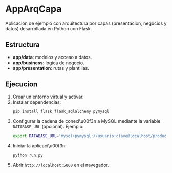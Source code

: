# AppArqCapa


Aplicacion de ejemplo con arquitectura por capas (presentacion, negocios y datos) desarrollada en Python con Flask.

## Estructura
- **app/data**: modelos y acceso a datos.
- **app/business**: logica de negocio.
- **app/presentation**: rutas y plantillas.

## Ejecucion
1. Crear un entorno virtual y activar.
2. Instalar dependencias:
   ```bash
   pip install flask flask_sqlalchemy pymysql
   ```
3. Configurar la cadena de conexi\u00f3n a MySQL mediante la variable `DATABASE_URL` (opcional). Ejemplo:
   ```bash
   export DATABASE_URL='mysql+pymysql://usuario:clave@localhost/products_db'
   ```
4. Iniciar la aplicaci\u00f3n:
   ```bash
   python run.py
   ```
5. Abrir `http://localhost:5000` en el navegador.